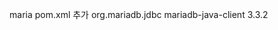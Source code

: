 maria pom.xml 추가
<dependency>
    <groupId>org.mariadb.jdbc</groupId>
    <artifactId>mariadb-java-client</artifactId>
    <version>3.3.2</version>
</dependency>

